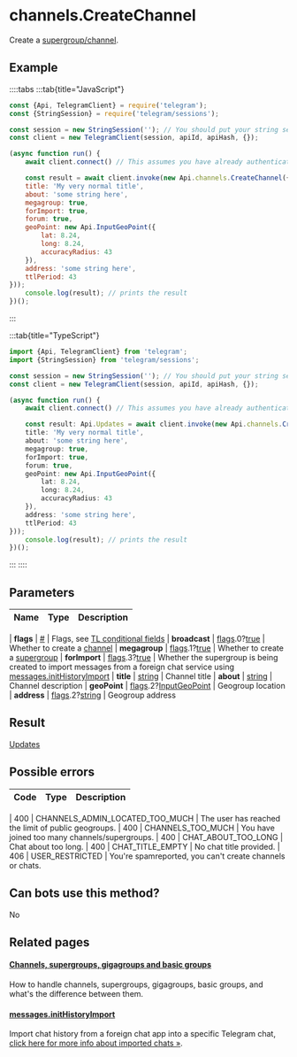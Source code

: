 # channels.CreateChannel

Create a [supergroup/channel](https://core.telegram.org/api/channel).



## Example

::::tabs
:::tab{title="JavaScript"}
```js
const {Api, TelegramClient} = require('telegram');
const {StringSession} = require('telegram/sessions');

const session = new StringSession(''); // You should put your string session here
const client = new TelegramClient(session, apiId, apiHash, {});

(async function run() {
    await client.connect() // This assumes you have already authenticated with .start()

    const result = await client.invoke(new Api.channels.CreateChannel({
    title: 'My very normal title',
    about: 'some string here',
    megagroup: true,
    forImport: true,
    forum: true,
    geoPoint: new Api.InputGeoPoint({
        lat: 8.24,
        long: 8.24,
        accuracyRadius: 43
    }),
    address: 'some string here',
    ttlPeriod: 43
}));
    console.log(result); // prints the result
})();
```
:::

:::tab{title="TypeScript"}
```ts
import {Api, TelegramClient} from 'telegram';
import {StringSession} from 'telegram/sessions';

const session = new StringSession(''); // You should put your string session here
const client = new TelegramClient(session, apiId, apiHash, {});

(async function run() {
    await client.connect() // This assumes you have already authenticated with .start()

    const result: Api.Updates = await client.invoke(new Api.channels.CreateChannel({
    title: 'My very normal title',
    about: 'some string here',
    megagroup: true,
    forImport: true,
    forum: true,
    geoPoint: new Api.InputGeoPoint({
        lat: 8.24,
        long: 8.24,
        accuracyRadius: 43
    }),
    address: 'some string here',
    ttlPeriod: 43
}));
    console.log(result); // prints the result
})();
```
:::
::::



## Parameters

| Name | Type | Description |
| :--: | ---- | ----------- |

| **flags** | [#](https://core.telegram.org/type/%23) | Flags, see [TL conditional fields](https://core.telegram.org/mtproto/TL-combinators#conditional-fields) 
| **broadcast** | [flags](https://core.telegram.org/mtproto/TL-combinators#conditional-fields).0?[true](https://core.telegram.org/constructor/true) | Whether to create a [channel](https://core.telegram.org/api/channel) 
| **megagroup** | [flags](https://core.telegram.org/mtproto/TL-combinators#conditional-fields).1?[true](https://core.telegram.org/constructor/true) | Whether to create a [supergroup](https://core.telegram.org/api/channel) 
| **forImport** | [flags](https://core.telegram.org/mtproto/TL-combinators#conditional-fields).3?[true](https://core.telegram.org/constructor/true) | Whether the supergroup is being created to import messages from a foreign chat service using [messages.initHistoryImport](https://core.telegram.org/method/messages.initHistoryImport) 
| **title** | [string](https://core.telegram.org/type/string) | Channel title 
| **about** | [string](https://core.telegram.org/type/string) | Channel description 
| **geoPoint** | [flags](https://core.telegram.org/mtproto/TL-combinators#conditional-fields).2?[InputGeoPoint](https://core.telegram.org/type/InputGeoPoint) | Geogroup location 
| **address** | [flags](https://core.telegram.org/mtproto/TL-combinators#conditional-fields).2?[string](https://core.telegram.org/type/string) | Geogroup address 


## Result

[Updates](https://core.telegram.org/type/Updates)



## Possible errors

| Code | Type | Description |
| :--: | ---- | ----------- |

| 400 | CHANNELS\_ADMIN\_LOCATED\_TOO\_MUCH | The user has reached the limit of public geogroups. 
| 400 | CHANNELS\_TOO\_MUCH | You have joined too many channels/supergroups. 
| 400 | CHAT\_ABOUT\_TOO\_LONG | Chat about too long. 
| 400 | CHAT\_TITLE\_EMPTY | No chat title provided. 
| 406 | USER\_RESTRICTED | You're spamreported, you can't create channels or chats. 


## Can bots use this method?

No

## Related pages

#### [Channels, supergroups, gigagroups and basic groups](https://core.telegram.org/api/channel)

How to handle channels, supergroups, gigagroups, basic groups, and what's the difference between them.



#### [messages.initHistoryImport](https://core.telegram.org/method/messages.initHistoryImport)

Import chat history from a foreign chat app into a specific Telegram chat, [click here for more info about imported chats »](https://core.telegram.org/api/import).




